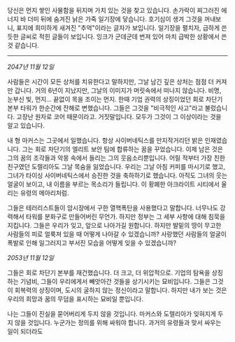 당신은 먼지 쌓인 사물함을 뒤지며 가치 있는 것을 찾고 있습니다. 손가락이 찌그러진 에너지 바 더미 뒤에 숨겨진 낡은 가죽 일기장에 닿습니다. 호기심이 생겨 그것을 꺼내보니, 표지에 희미하게 새겨진 "추억"이라는 글자가 보입니다. 일기장을 펼치자, 급하게 쓴 듯한 글씨로 적힌 글들이 보입니다. 잉크가 군데군데 번져 있어 마치 급박한 상황에서 쓴 것 같습니다.

---

_2047년 11월 12일_

사람들은 시간이 모든 상처를 치유한다고 말하지만, 그날 남긴 깊은 상처는 점점 더 커져만 갑니다. 거의 6년이 지났지만, 그날의 이미지가 머릿속에서 떠나지 않습니다. 비명, 눈부신 빛, 먼지... 끝없이 목을 조이는 먼지. 한때 기업 권력의 상징이었던 회로 차단기 본부 타워가 한순간에 잔해로 변했습니다. 그들은 그것을 "비극적인 사고"라고 불렀습니다. 고장난 원자로 코어 때문이라고. 거짓말입니다. 모두가 그것이 그 이상이라는 것을 알고 있습니다.

내 형 마커스는 그곳에서 일했습니다. 항상 사이버네틱스를 만지작거리던 밝은 인재였습니다. 그는 회로 차단기의 엘리트 보안 팀에 합류하는 꿈을 꾸었습니다. 이제 남은 것은 그의 꿈의 조각들과 악몽 속에서 들리는 그의 웃음소리뿐입니다. 어릴 적부터 가장 친한 친구였던 도렐리아도 그날 목숨을 잃었습니다. 우리는 그날 아침 커피를 마시기로 했고, 그녀가 타이싱 사이버네틱스에서 승진한 것을 축하하기로 했습니다. 아직도 그녀의 웃는 얼굴이 보이고, 내 이름을 부르는 목소리가 들립니다. 이 황폐한 아크라이트 시티에서 울리는 유령의 메아리처럼.

그들은 테러리스트들이 암시장에서 구한 열핵폭탄을 사용했다고 말합니다. 너무나도 강력해서 타워를 분화구로 만들어버린 무언가. 하지만 정부는 그 세부 사항에 대해 침묵을 지킵니다. 그들은 우리가 잊고, 앞으로 나아가길 원합니다. 하지만 발밑의 땅이 무고한 사람들의 피로 얼룩져 있을 때 어떻게 나아갈 수 있겠습니까? 사랑했던 사람들의 얼굴이 폭발로 인해 일그러지고 부서진 모습을 어떻게 잊을 수 있겠습니까?

_2053년 11월 12일_

그들은 회로 차단기 본부를 재건했습니다. 더 크고, 더 위압적으로. 기업의 탐욕을 상징하는 기념비, 그들이 우리에게서 빼앗아간 것들을 상기시키는 묘비입니다. 그들은 그것이 회복력의 상징이며, 도시의 굴하지 않는 정신이라고 말합니다. 하지만 내가 보는 것은 우리의 희망과 꿈의 무덤을 표시하는 묘비일 뿐입니다.

나는 그들이 진실을 묻어버리게 두지 않을 것입니다. 마커스와 도렐리아가 잊혀지게 두지 않을 것입니다. 누군가는 정의를 위해 싸워야 합니다. 과거의 유령들과 맞서 싸우는 일이 되더라도

